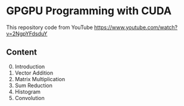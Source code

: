 # GPGPU Programming with CUDA
This repository code from YouTube https://www.youtube.com/watch?v=2NgpYFdsduY

## Content

0. Introduction
1. Vector Addition
2. Matrix Multiplication
3. Sum Reduction
4. Histogram
5. Convolution
